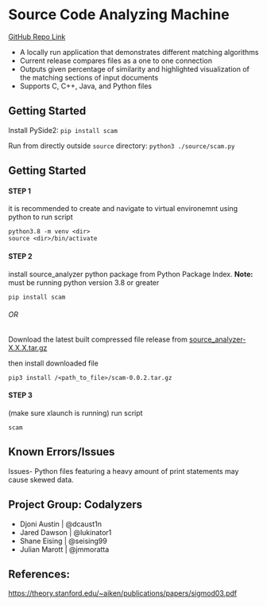 # Source Code Analyzing Machine

[GitHub Repo Link](https://github.com/SourceCodeAnalyzingMachine/SCAM_Public)

- A locally run application that demonstrates different matching algorithms 
- Current release compares files as a one to one connection
- Outputs given percentage of similarity and highlighted visualization of the matching sections of input documents
- Supports C, C++, Java, and Python files

## Getting Started

Install PySide2: `pip install scam`

Run from directly outside `source` directory: `python3 ./source/scam.py`

## Getting Started

#### STEP 1 

it is recommended to create and navigate to virtual environemnt using python to run script

    python3.8 -m venv <dir> 
    source <dir>/bin/activate

#### STEP 2

install source_analyzer python package from Python Package Index.
**Note:** must be running python version 3.8 or greater

    pip install scam


###### OR

Download the latest built compressed file release from [source_analyzer-X.X.X.tar.gz](https://github.com/SourceCodeAnalyzingMachine/SCAM_Public/tree/master/dist)



then install downloaded file

    pip3 install /<path_to_file>/scam-0.0.2.tar.gz


#### STEP 3
(make sure xlaunch is running)
run script

    scam

## Known Errors/Issues
Issues- 
Python files featuring a heavy amount of print statements may cause skewed data. 


## Project Group: Codalyzers
- Djoni Austin | @dcaust1n
- Jared Dawson | @lukinator1
- Shane Eising | @seising99
- Julian Marott | @jmmoratta

## References: 
https://theory.stanford.edu/~aiken/publications/papers/sigmod03.pdf

